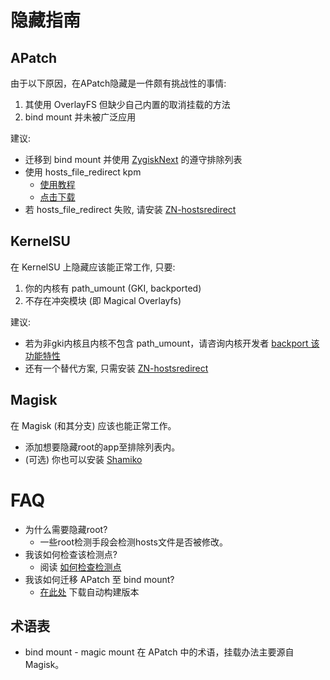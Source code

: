 # 隐藏指南

## APatch
 由于以下原因，在APatch隐藏是一件颇有挑战性的事情:
  1. 其使用 OverlayFS 但缺少自己内置的取消挂载的方法
  2. bind mount 并未被广泛应用

 建议: 
   - 迁移到 bind mount 并使用 [ZygiskNext](https://github.com/Dr-TSNG/ZygiskNext) 的遵守排除列表
   - 使用 hosts_file_redirect kpm
      - [使用教程](https://github.com/bindhosts/bindhosts/issues/3)
      - [点击下载](https://github.com/AndroidPatch/kpm/releases)
   - 若 hosts_file_redirect 失败, 请安装 [ZN-hostsredirect](https://github.com/aviraxp/ZN-hostsredirect/releases)

## KernelSU
 在 KernelSU 上隐藏应该能正常工作, 只要:
  1. 你的内核有 path_umount (GKI, backported)
  2. 不存在冲突模块 (即 Magical Overlayfs)

 建议:
  - 若为非gki内核且内核不包含 path_umount，请咨询内核开发者 [backport 该功能特性](https://github.com/tiann/KernelSU/pull/1464)
  - 还有一个替代方案, 只需安装 [ZN-hostsredirect](https://github.com/aviraxp/ZN-hostsredirect/releases)

## Magisk
 在 Magisk (和其分支) 应该也能正常工作。
 - 添加想要隐藏root的app至排除列表内。
 - (可选) 你也可以安装 [Shamiko](https://github.com/LSPosed/LSPosed.github.io/releases/)

# FAQ
 - 为什么需要隐藏root?
   - 一些root检测手段会检测hosts文件是否被修改。
 - 我该如何检查该检测点?
   - 阅读 [如何检查检测点](https://github.com/bindhosts/bindhosts/issues/4)
 - 我该如何迁移 APatch 至 bind mount?
   - [在此处](https://github.com/bmax121/APatch/actions) 下载自动构建版本

## 术语表
 - bind mount - magic mount 在 APatch 中的术语，挂载办法主要源自 Magisk。

